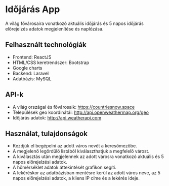 # Időjárás App

A világ fővárosaira vonatkozó aktuális időjárás és 5 napos időjárás előrejelzés adatok megjelenítése és naplózása.

## Felhasznált technológiák

- Frontend: ReactJS
- HTML/CSS keretrendszer: Bootstrap
- Google charts
- Backend: Laravel
- Adatbázis: MySQL

## API-k

- A világ országai és fővárosaik: https://countriesnow.space
- Települések geo koordinátái: http://api.openweathermap.org/geo
- Időjárás adatok: http://api.weatherapi.com

## Használat, tulajdonságok

- Kezdjük el begépelni az adott város nevét a keresőmezőbe.
- A megjelenő legördülő listából kiválaszthatjuk a megfelelő várost.
- A kiválasztás után megjelennek az adott városra vonatkozó aktuális és 5 napos előrejelzési adatok.
- A hőmérséklet adatok áttekintését grafikon segíti.
- A lekéréskor az adatbázisban mentésre kerül az adott város neve, az 5 napos előrejelzési adatok, a kliens IP címe és a lekérés ideje.



